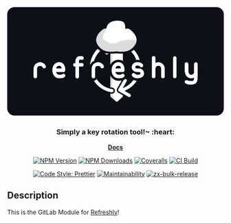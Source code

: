 <h2 align="center">
  <div>
    <a href="https://github.com/rain-cafe/refreshly">
      <img src="https://raw.githubusercontent.com/rain-cafe/logos/main/refreshly/npm.png?sanitize=true">
    </a>
  </div>
</h2>

<h3 align="center">
  Simply a key rotation tool!~ :heart:
</h3>

<p align="center">
	<strong>
		<a href="https://refreshly.gitbook.io">Docs</a>
	</strong>
</p>

<div align="center">

[![NPM Version][npm-version-image]][npm-url]
[![NPM Downloads][npm-downloads-image]][npm-url]
[![Coveralls][coveralls-image]][coveralls-url]
[![CI Build][github-actions-image]][github-actions-url]

[![Code Style: Prettier][code-style-image]][code-style-url]
[![Maintainability][maintainability-image]][maintainability-url]
[![zx-bulk-release][zx-bulk-release-image]][zx-bulk-release-url]

</div>

## Description

This is the GitLab Module for [Refreshly](https://github.com/rain-cafe/refreshly)!

[npm-version-image]: https://img.shields.io/npm/v/@refreshly/gitlab.svg
[npm-downloads-image]: https://img.shields.io/npm/dm/@refreshly/gitlab.svg
[npm-url]: https://npmjs.org/package/@refreshly/gitlab
[github-actions-image]: https://img.shields.io/github/actions/workflow/status/rain-cafe/refreshly/ci.yml?event=push&style=flat
[github-actions-url]: https://github.com/rain-cafe/refreshly/actions/workflows/ci.yml
[coveralls-image]: https://img.shields.io/coveralls/rain-cafe/refreshly.svg
[coveralls-url]: https://coveralls.io/github/rain-cafe/refreshly?branch=main
[code-style-image]: https://img.shields.io/badge/code%20style-prettier-ff69b4.svg
[code-style-url]: https://prettier.io
[maintainability-image]: https://img.shields.io/codeclimate/maintainability/rain-cafe/refreshly
[maintainability-url]: https://codeclimate.com/github/rain-cafe/refreshly/maintainability
[zx-bulk-release-url]: https://github.com/semrel-extra/zx-bulk-release
[zx-bulk-release-image]: https://img.shields.io/badge/%F0%9F%93%A6%F0%9F%9A%80-zx--bulk--release-e10079
